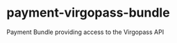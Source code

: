 payment-virgopass-bundle
========================

Payment Bundle providing access to the Virgopass API